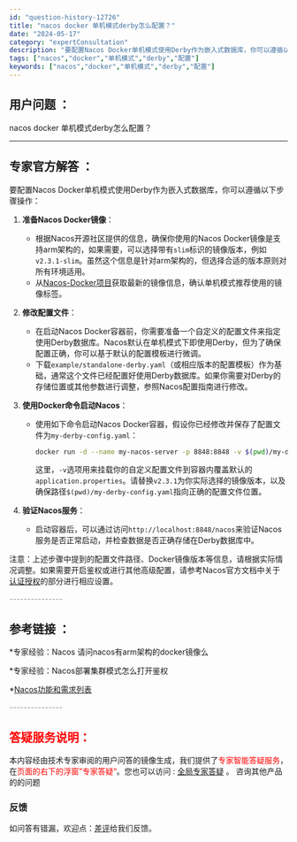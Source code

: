 ```yaml
---
id: "question-history-12726"
title: "nacos docker 单机模式derby怎么配置？"
date: "2024-05-17"
category: "expertConsultation"
description: "要配置Nacos Docker单机模式使用Derby作为嵌入式数据库，你可以遵循以下步骤操作：1. **准备Nacos Docker镜像**：   - 根据Nacos开源社区提供的信息，确保你使用的Nacos Docker镜像是支持arm架构的，如果需要，可以选择带有`slim`标识的镜像版本，例如"
tags: ["nacos","docker","单机模式","derby","配置"]
keywords: ["nacos","docker","单机模式","derby","配置"]
---
```


## 用户问题 ： 
 nacos docker 单机模式derby怎么配置？  

---------------
## 专家官方解答 ：

要配置Nacos Docker单机模式使用Derby作为嵌入式数据库，你可以遵循以下步骤操作：

1. **准备Nacos Docker镜像**：
   - 根据Nacos开源社区提供的信息，确保你使用的Nacos Docker镜像是支持arm架构的，如果需要，可以选择带有`slim`标识的镜像版本，例如`v2.3.1-slim`。虽然这个信息是针对arm架构的，但选择合适的版本原则对所有环境适用。
   - 从[Nacos-Docker项目](https://github.com/nacos-group/nacos-docker)获取最新的镜像信息，确认单机模式推荐使用的镜像标签。

2. **修改配置文件**：
   - 在启动Nacos Docker容器前，你需要准备一个自定义的配置文件来指定使用Derby数据库。Nacos默认在单机模式下即使用Derby，但为了确保配置正确，你可以基于默认的配置模板进行微调。
   - 下载`example/standalone-derby.yaml`（或相应版本的配置模板）作为基础，通常这个文件已经配置好使用Derby数据库。如果你需要对Derby的存储位置或其他参数进行调整，参照Nacos配置指南进行修改。

3. **使用Docker命令启动Nacos**：
   - 使用如下命令启动Nacos Docker容器，假设你已经修改并保存了配置文件为`my-derby-config.yaml`：
     ```bash
     docker run -d --name my-nacos-server -p 8848:8848 -v $(pwd)/my-derby-config.yaml:/home/nacos/conf/application.properties nacos/nacos-server:v2.3.1
     ```
     这里，`-v`选项用来挂载你的自定义配置文件到容器内覆盖默认的`application.properties`。请替换`v2.3.1`为你实际选择的镜像版本，以及确保路径`$(pwd)/my-derby-config.yaml`指向正确的配置文件位置。

4. **验证Nacos服务**：
   - 启动容器后，可以通过访问`http://localhost:8848/nacos`来验证Nacos服务是否正常启动，并检查数据是否正确存储在Derby数据库中。

注意：上述步骤中提到的配置文件路径、Docker镜像版本等信息，请根据实际情况调整。如果需要开启鉴权或进行其他高级配置，请参考Nacos官方文档中关于[认证授权](https://nacos.io/docs/latest/guide/user/auth/)的部分进行相应设置。


<font color="#949494">---------------</font> 


## 参考链接 ：

*专家经验：Nacos 请问nacos有arm架构的docker镜像么 
 
 *专家经验：Nacos部署集群模式怎么打开鉴权 
 
 *[Nacos功能和需求列表](https://nacos.io/docs/latest/archive/feature-list)


 <font color="#949494">---------------</font> 
 


## <font color="#FF0000">答疑服务说明：</font> 

本内容经由技术专家审阅的用户问答的镜像生成，我们提供了<font color="#FF0000">专家智能答疑服务</font>，在<font color="#FF0000">页面的右下的浮窗”专家答疑“</font>。您也可以访问 : [全局专家答疑](https://answer.opensource.alibaba.com/docs/intro) 。 咨询其他产品的的问题

### 反馈
如问答有错漏，欢迎点：[差评](https://ai.nacos.io/user/feedbackByEnhancerGradePOJOID?enhancerGradePOJOId=13867)给我们反馈。
